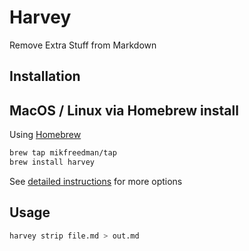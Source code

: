 # Harvey

Remove Extra Stuff from Markdown

## Installation

## MacOS / Linux via Homebrew install

Using [Homebrew](https://brew.sh/)  

```bash
brew tap mikfreedman/tap
brew install harvey
```

See [detailed instructions](docs/installation.md) for more options

## Usage

```bash
harvey strip file.md > out.md
```
